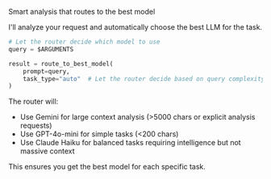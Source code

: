 Smart analysis that routes to the best model

I'll analyze your request and automatically choose the best LLM for the task.

```python
# Let the router decide which model to use
query = $ARGUMENTS

result = route_to_best_model(
    prompt=query,
    task_type="auto"  # Let the router decide based on query complexity
)
```

The router will:
- Use Gemini for large context analysis (>5000 chars or explicit analysis requests)
- Use GPT-4o-mini for simple tasks (<200 chars)
- Use Claude Haiku for balanced tasks requiring intelligence but not massive context

This ensures you get the best model for each specific task.